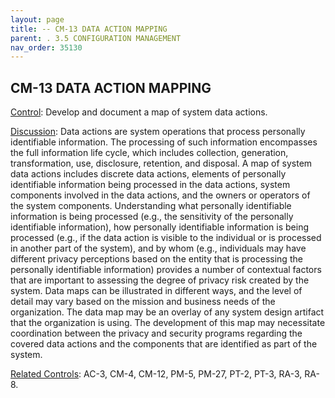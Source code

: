 ```yaml
---
layout: page
title: -- CM-13 DATA ACTION MAPPING 
parent: . 3.5 CONFIGURATION MANAGEMENT 
nav_order: 35130 
---
```


## CM-13 DATA ACTION MAPPING

<ins>Control</ins>: Develop and document a map of system data actions.

<ins>Discussion</ins>: Data actions are system operations that process personally identifiable information. The processing of such information encompasses the full information life cycle, which includes collection, generation, transformation, use, disclosure, retention, and disposal. A map of system data actions includes discrete data actions, elements of personally identifiable information being processed in the data actions, system components involved in the data actions, and the owners or operators of the system components. Understanding what personally identifiable information is being processed (e.g., the sensitivity of the personally identifiable information), how personally identifiable information is being processed (e.g., if the data action is visible to the individual or is processed in another part of the system), and by whom (e.g., individuals may have different privacy perceptions based on the entity that is processing the personally identifiable information) provides a number of contextual factors that are important to assessing the degree of privacy risk created by the system. Data maps can be illustrated in different ways, and the level of detail may vary based on the mission and business needs of the organization. The data map may be an overlay of any system design artifact that the organization is using. The development of this map may necessitate coordination between the privacy and security programs regarding the covered data actions and the components that are identified as part of the system.
 
<ins>Related Controls</ins>: AC-3, CM-4, CM-12, PM-5, PM-27, PT-2, PT-3, RA-3, RA-8.
